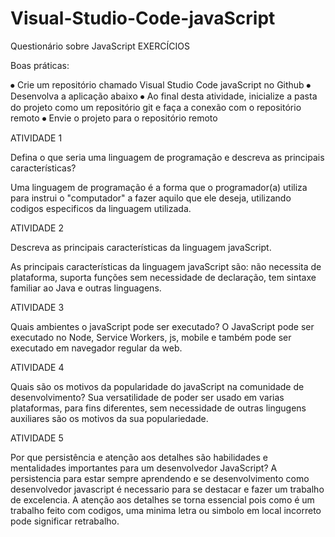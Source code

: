 # Visual-Studio-Code-javaScript
Questionário sobre JavaScript 
EXERCÍCIOS

Boas práticas:

⦁	Crie um repositório chamado Visual Studio Code javaScript no Github
⦁	Desenvolva a aplicação abaixo
⦁	Ao final desta atividade, inicialize a pasta do projeto como um repositório git e faça a conexão com o repositório remoto
⦁	Envie o projeto para o repositório remoto

ATIVIDADE 1

Defina o que seria uma linguagem de programação e descreva as principais características?

Uma linguagem de programação é a forma que o programador(a) utiliza para instrui o "computador" a fazer aquilo que ele deseja, utilizando codigos especificos da linguagem utilizada. 


ATIVIDADE 2

Descreva as principais características da linguagem javaScript.

As principais características da linguagem javaScript são: não necessita de plataforma, suporta funções sem necessidade de declaração, tem sintaxe familiar ao Java e outras linguagens. 


ATIVIDADE 3

Quais ambientes o javaScript pode ser executado?
O JavaScript pode ser executado no Node, Service Workers, js, mobile e também pode ser executado em navegador regular da web.

ATIVIDADE 4

Quais são os motivos da popularidade do javaScript na comunidade de desenvolvimento?
Sua versatilidade de poder ser usado em varias plataformas, para fins diferentes, sem necessidade de outras lingugens auxiliares são os motivos da sua populariedade. 

ATIVIDADE 5

Por que persistência e atenção aos detalhes são habilidades e mentalidades importantes para um desenvolvedor JavaScript?
A persistencia para estar sempre aprendendo e se desenvolvimento como desenvolvedor javascript é necessario para se destacar e fazer um trabalho de excelencia. A atenção aos detalhes se torna essencial pois como é um trabalho feito com codigos, uma minima letra ou simbolo em local incorreto pode significar retrabalho.  







